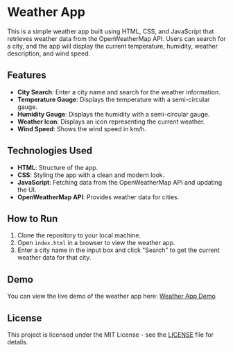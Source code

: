 # Weather App

This is a simple weather app built using HTML, CSS, and JavaScript that retrieves weather data from the OpenWeatherMap API. Users can search for a city, and the app will display the current temperature, humidity, weather description, and wind speed.

## Features

- **City Search**: Enter a city name and search for the weather information.
- **Temperature Gauge**: Displays the temperature with a semi-circular gauge.
- **Humidity Gauge**: Displays the humidity with a semi-circular gauge.
- **Weather Icon**: Displays an icon representing the current weather.
- **Wind Speed**: Shows the wind speed in km/h.

## Technologies Used

- **HTML**: Structure of the app.
- **CSS**: Styling the app with a clean and modern look.
- **JavaScript**: Fetching data from the OpenWeatherMap API and updating the UI.
- **OpenWeatherMap API**: Provides weather data for cities.

## How to Run

1. Clone the repository to your local machine.
2. Open `index.html` in a browser to view the weather app.
3. Enter a city name in the input box and click "Search" to get the current weather data for that city.

## Demo

You can view the live demo of the weather app here: [Weather App Demo](https://rachni.github.io/practice-webpages/WeatherApp/)

## License

This project is licensed under the MIT License - see the [LICENSE](LICENSE) file for details.